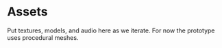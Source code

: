 # Assets
Put textures, models, and audio here as we iterate. For now the prototype uses procedural meshes.
